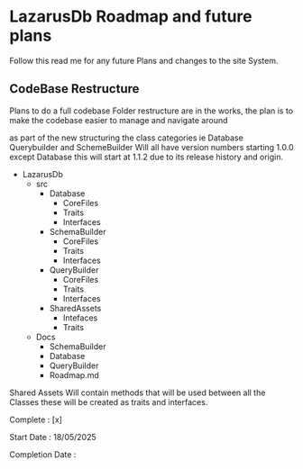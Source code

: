 # LazarusDb Roadmap and future plans
Follow this read me for any future Plans and changes to the site System.

## CodeBase Restructure
Plans to do a full codebase Folder restructure are in the works, the plan is to make the codebase easier to manage and navigate around

as part of the new structuring the class categories ie Database Querybuilder and SchemeBuilder Will all have version numbers starting 1.0.0 except Database this will start at 1.1.2 due to its release history and origin.

* LazarusDb
    * src
        * Database
            * CoreFiles
            * Traits
            * Interfaces
        * SchemaBuilder
            * CoreFiles
            * Traits
            * Interfaces
        * QueryBuilder
            * CoreFiles
            * Traits
            * Interfaces
        * SharedAssets
            * Intefaces
            * Traits
    * Docs
        * SchemaBuilder
        * Database
        * QueryBuilder
        * Roadmap.md

Shared Assets Will contain methods that will be used between all the Classes these will be created as traits and interfaces.


Complete : [x]

Start Date : 18/05/2025

Completion Date : 